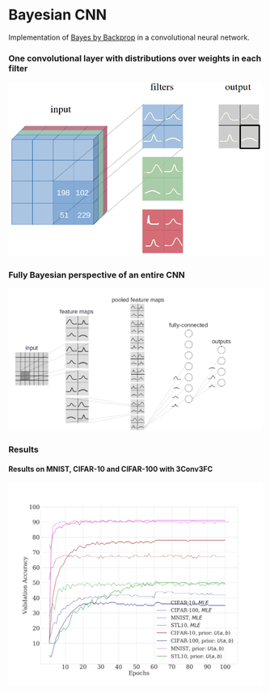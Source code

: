# Bayesian CNN

Implementation of [Bayes by Backprop](https://arxiv.org/abs/1505.05424) in a convolutional neural network.

### One convolutional layer with distributions over weights in each filter

![Distribution over weights in a CNN's filter.](figures/CNNwithdist.png)

### Fully Bayesian perspective of an entire CNN 

![Distributions must be over weights in convolutional layers and weights in fully-connected layers.](figures/CNNwithdist_git.png)

### Results 
#### Results on MNIST, CIFAR-10 and CIFAR-100 with 3Conv3FC 

![Results MNIST, CIFAR-10 and CIFAR-100 with 3Conv3FC](figures/results_CNN.png)


